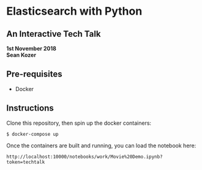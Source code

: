 # Elasticsearch with Python

## An Interactive Tech Talk

**1st November 2018**<br>
**Sean Kozer**

## Pre-requisites

- Docker

## Instructions

Clone this repository, then spin up the docker containers:

```
$ docker-compose up
```

Once the containers are built and running, you can load the notebook here:

    http://localhost:10000/notebooks/work/Movie%20Demo.ipynb?token=techtalk
